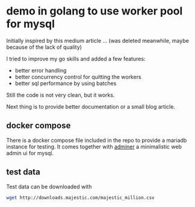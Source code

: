 # demo in golang to use worker pool for mysql
Initially inspired by this medium article ... (was deleted meanwhile, maybe because of the lack of quality)

I tried to improve my go skills and added a few features:

 - better error handling
 - better concurrency control for quitting the workers
 - better sql performance by using batches

Still the code is not very clean, but it works.

Next thing is to provide better documentation or a small blog article.

## docker compose

There is a docker compose file included in the repo to provide a mariadb instance for testing.
It comes together with [adminer](https://www.adminer.org/de/) a minimalistic web admin ui for mysql.

## test data

Test data can be downloaded with
```sh
wget http://downloads.majestic.com/majestic_million.csv
```
